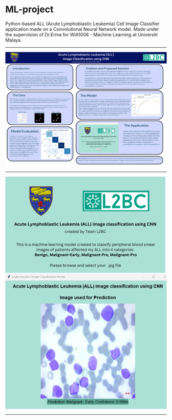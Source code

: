 # ML-project
Python-based ALL (Acute Lymphoblastic Leukemia) Cell Image Classifier application made on a Convolutional Neural Network model.
Made under the supervision of Dr.Erma for WIA1006 - Machine Learning at Universiti Malaya.

---

![Poster](Images/Poster.png)

---

![Application](./App.png) ![](Images/app_output.png)

---
